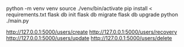 python -m venv venv
source ./venv/bin/activate
pip install < requirements.txt
flask db init
flask db migrate
flask db upgrade
python ./main.py


http://127.0.0.1:5000/users/create
http://127.0.0.1:5000/users/recovery
http://127.0.0.1:5000/users/update
http://127.0.0.1:5000/users/delete